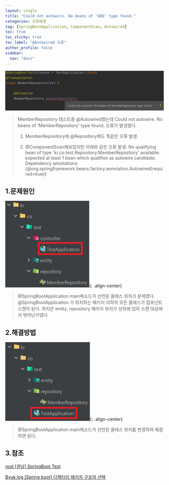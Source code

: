 ```yaml
---
layout: single
title: "Could not autowire. No beans of 'OOO' type found."
categories: 오류해결
tag: [SpringBootApplication, ComponentScan, Autowired]
toc: true
toc_sticky: true
toc_label: "@Autowired 오류"
author_profile: false
sidebar:
  nav: "docs"
---
```


![image-20230130115731190](/images/2023-01-26-first/image-20230130115731190.png)

> MemberRepository 테스트중 @Autowired했는데 Could not autowire. No beans of 'MemberRepository' type found. 오류가 발생했다.
>
> 1. MemberRepository에 @Repository해도 똑같은 오류 발생.
>
> 2. @ComponentScan해보았지만 아래와 같은 오류 발생.
>    No qualifying bean of type 'kr.co.test.Repository.MemberRepository' available: expected at least 1 bean which qualifies as autowire candidate. Dependency annotations: {@org.springframework.beans.factory.annotation.Autowired(required=true)}

## 1.문제원인

![image-20230130122214837](/images/2023-01-26-first/image-20230130122214837.png){: .align-center}

>@SpringBootApplication main메소드가 선언된 클래스 위치가 문제였다.
>@SpringBootApplication 가 위치하는 패키지 이하의 모든 클래스가 컴포넌트 스캔이 된다.
>하지만 entity,  repository 패키지 위치가 상위에 있어 스캔 대상에서 벗어난거였다.

## 2.해결방법
![image-20230130122856306](/images/2023-01-26-first/image-20230130122856306.png){: .align-center}

> @SpringBootApplication main메소드가 선언된 클래스 위치를 변경하여 해결하면 된다.



## 3.참조

[root [권남] SpringBoot Test](https://kwonnam.pe.kr/wiki/springframework/springboot/test/)

[Byuk.log [Spring boot] 디렉터리 패키지 구조의 선택](https://velog.io/@jsb100800/Spring-boot-directory-package)



